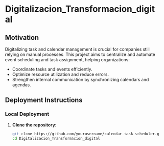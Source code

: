 # Digitalizacion_Transformacion_digital

## Motivation
Digitalizing task and calendar management is crucial for companies still relying on manual processes. This project aims to centralize and automate event scheduling and task assignment, helping organizations:
- Coordinate tasks and events efficiently.
- Optimize resource utilization and reduce errors.
- Strengthen internal communication by synchronizing calendars and agendas.

## Deployment Instructions

### Local Deployment
1. **Clone the repository**:
   ```bash
   git clone https://github.com/yourusername/calendar-task-scheduler.git
   cd Digitalizacion_Transformacion_digital
